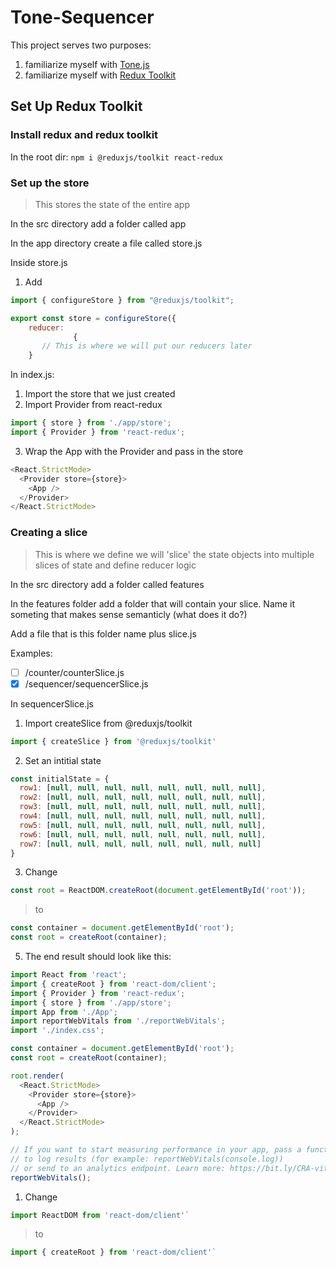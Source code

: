 # Tone-Sequencer

This project serves two purposes:
1. familiarize myself with [Tone.js](https://tonejs.github.io/)
2. familiarize myself with [Redux Toolkit](https://redux-toolkit.js.org/)

## Set Up Redux Toolkit


### Install redux and redux toolkit
In the root dir:
`npm i @reduxjs/toolkit react-redux`


### Set up the store
>This stores the state of the entire app

In the src directory add a folder called app

In the app directory create a file called store.js


Inside store.js
1. Add
```javaScript
import { configureStore } from "@reduxjs/toolkit";

export const store = configureStore({
    reducer:
              {
       // This is where we will put our reducers later
    }
```

In index.js:
1. Import the store that we just created
2. Import Provider from react-redux
```javaScript
import { store } from './app/store';
import { Provider } from 'react-redux';
```
3. Wrap the App with the Provider and pass in the store
```javaScript
<React.StrictMode>
  <Provider store={store}>
    <App />
  </Provider>
</React.StrictMode>
```
### Creating a slice
> This is where we define we will 'slice' the state objects into multiple slices of state and define reducer logic 

In the src directory add a folder called features

In the features folder add a folder that will contain your slice.  Name it someting that makes sense semanticly (what does it do?)

Add a file that is this folder name plus slice.js

Examples:
- [ ] /counter/counterSlice.js
- [x] /sequencer/sequencerSlice.js

In sequencerSlice.js
1. Import createSlice from @reduxjs/toolkit
```javaScript
import { createSlice } from '@reduxjs/toolkit'
```
2. Set an intitial state
```javaScript
const initialState = {
  row1: [null, null, null, null, null, null, null, null],
  row2: [null, null, null, null, null, null, null, null],
  row3: [null, null, null, null, null, null, null, null],
  row4: [null, null, null, null, null, null, null, null],
  row5: [null, null, null, null, null, null, null, null],
  row6: [null, null, null, null, null, null, null, null],
  row7: [null, null, null, null, null, null, null, null]
}
```







3. Change 
```javaScript
const root = ReactDOM.createRoot(document.getElementById('root'));
```
> to
```javaScript
const container = document.getElementById('root');
const root = createRoot(container);
```

5. The end result should look like this:
```javaScript
import React from 'react';
import { createRoot } from 'react-dom/client';
import { Provider } from 'react-redux';
import { store } from './app/store';
import App from './App';
import reportWebVitals from './reportWebVitals';
import './index.css';

const container = document.getElementById('root');
const root = createRoot(container);

root.render(
  <React.StrictMode>
    <Provider store={store}>
      <App />
    </Provider>
  </React.StrictMode>
);

// If you want to start measuring performance in your app, pass a function
// to log results (for example: reportWebVitals(console.log))
// or send to an analytics endpoint. Learn more: https://bit.ly/CRA-vitals
reportWebVitals();
```



1. Change 
```javaScript
import ReactDOM from 'react-dom/client'`
```
> to 
```javaScript
import { createRoot } from 'react-dom/client'`
```










